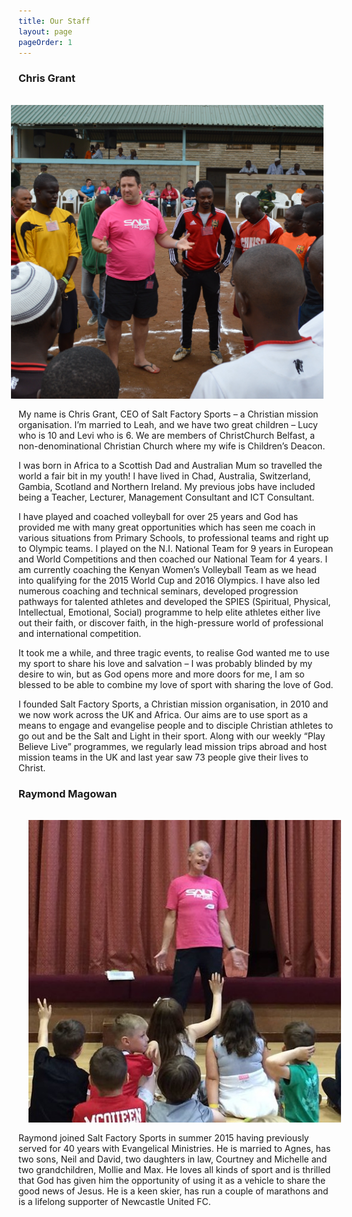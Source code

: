 ```yaml
---
title: Our Staff
layout: page
pageOrder: 1
---
```

### Chris Grant
<img src='/pages/about/images/chris_g.jpg' alt='Chris Grant in Action in Kenya' width="500" style='width:500px; float:right; padding:16px;'></img>
My name is Chris Grant, CEO of Salt Factory Sports – a Christian mission organisation.  I’m married to Leah, and we have two great children – Lucy who is 10 and Levi who is 6.  We are members of ChristChurch Belfast, a non-denominational Christian Church where my wife is Children’s Deacon.

I was born in Africa to a Scottish Dad and Australian Mum so travelled the world a fair bit in my youth!  I have lived in Chad, Australia, Switzerland, Gambia, Scotland and Northern Ireland.  My previous jobs have included being a Teacher, Lecturer, Management Consultant and ICT Consultant.

I have played and coached volleyball for over 25 years and God has provided me with many great opportunities which has seen me coach in various situations from Primary Schools, to professional teams and right up to Olympic teams.  I played on the N.I. National Team for 9 years in European and World Competitions and then coached our National Team for 4 years.   I am currently coaching the Kenyan Women’s Volleyball Team as we head into qualifying for the 2015 World Cup and 2016 Olympics.  I have also led numerous coaching and technical seminars, developed progression pathways for talented athletes and developed the SPIES (Spiritual, Physical, Intellectual, Emotional, Social) programme to help elite athletes either live out their faith, or discover faith, in the high-pressure world of professional and international competition.

It took me a while, and three tragic events, to realise God wanted me to use my sport to share his love and salvation – I was probably blinded by my desire to win, but as God opens more and more doors for me, I am so blessed to be able to combine my love of sport with sharing the love of God.

I founded Salt Factory Sports, a Christian mission organisation, in 2010 and we now work across the UK and Africa.  Our aims are to use sport as a means to engage and evangelise people and to disciple Christian athletes to go out and be the Salt and Light in their sport.  Along with our weekly “Play Believe Live” programmes, we regularly lead mission trips abroad and host mission teams in the UK and last year saw 73 people give their lives to Christ.


### Raymond Magowan

<img src='/pages/about/images/raymond.jpg' alt='Raymond at Summer Madness' width="500" style='width:500px; float:left; padding:16px;'></img>
Raymond joined Salt Factory Sports in summer 2015 having previously served for 40 years with Evangelical Ministries. He is married to Agnes, has two sons, Neil and David, two daughters in law, Courtney and Michelle and two grandchildren, Mollie and Max. He loves all kinds of sport and is thrilled that God has given him the opportunity of using it as a vehicle to share the good news of Jesus. He is a keen skier, has run a couple of marathons and is a lifelong supporter of Newcastle United FC.